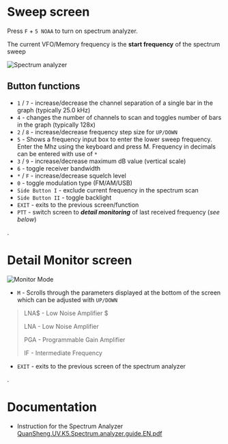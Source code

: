 # Sweep screen
Press `F` + `5 NOAA` to turn on spectrum analyzer. 

The current VFO/Memory frequency is the **start frequency** of the spectrum sweep

![Spectrum analyzer](https://github.com/egzumer/uv-k5-firmware-custom/assets/148579604/80dfe424-f5d4-432b-9b95-32d116db9bd9)

##  Button functions
* `1` / `7` - increase/decrease the channel separation of a single bar in the graph (typically 25.0 kHz)
* `4` - changes the number of channels to scan and toggles number of bars in the graph (typically 128x)
* `2` / `8` - increase/decrease frequency step size for `UP/DOWN`
* `5` - Shows a frequency input box to enter the lower sweep frequency. Enter the Mhz using the keyboard and press M. Frequency in decimals can be entered with use of `*`
* `3` / `9` - increase/decrease maximum dB value (vertical scale)
* `6` - toggle receiver bandwidth
* `*` / `F` - increase/decrease squelch level
* `0` - toggle modulation type (FM/AM/USB)
* `Side Button I` - exclude  current frequency in the spectrum scan
* `Side Button II` - toggle backlight
* `EXIT` - exits to the previous screen/function
* `PTT` - switch screen to _**detail monitoring**_ of last received frequency (_see below_)

.
# Detail Monitor screen
![Monitor Mode](https://github.com/egzumer/uv-k5-firmware-custom/assets/148579604/e5bbde26-06a8-4dd6-8434-74ae99a8e101)

* `M` - Scrolls through the parameters displayed at the bottom of the screen which can be adjusted with `UP/DOWN`
> LNA$ - Low Noise Amplifier $
>
> LNA - Low Noise Amplifier
>
> PGA - Programmable Gain Amplifier
>
> IF - Intermediate Frequency

* `EXIT` - exits to the previous screen of the spectrum analyzer

.
# Documentation
* Instruction for the Spectrum Analyzer
[QuanSheng.UV.K5.Spectrum.analyzer.guide.EN.pdf](https://github.com/egzumer/uv-k5-firmware-custom/files/13242741/QuanSheng.UV.K5.Spectrum.analyzer.guide.EN.pdf)



